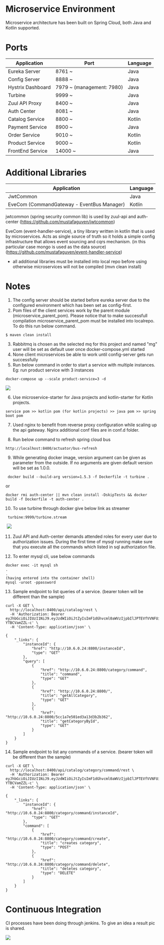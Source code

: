 # Microservice Environment

Microservice architecture has been built on Spring Cloud, both Java and Kotlin supported. 



# Ports

 Application  | Port             | Language
------------- | ----------------- | -----------
Eureka Server  | 8761 ~   | Java
Config Server  | 8888 ~    | Java
Hystrix Dashboard | 7979 ~ (management: 7980)   | Java
Turbine  | 9999 ~  | Java
Zuul API Proxy  | 8400 ~  | Java
Auth Center  | 8081 ~  | Java
Catalog Service  | 8800 ~  | Kotlin
Payment Service  | 8900 ~  | Java
Order Service  | 9010 ~  | Kotlin
Product Service  | 9000 ~  | Kotlin
FrontEnd Service  | 14000 ~  | Java

# Additional Libraries

 Application  | Language
------------- | -----------
JwtCommon  | Java
EveCom (CommandGateway - EventBus Manager)  | Kotlin

jwtcommon (spring security common lib) is used by zuul-api and auth-center (https://github.com/mustafaguven/jwtcommon)

EveCom (event-handler-service), a tiny library written in kotlin that is used by microservices. Acts as single source of truth so it holds a simple config infrastructure that allows event sourcing and cqrs mechanism. (in this particular case mongo is used as the data source) (https://github.com/mustafaguven/event-handler-service)

* all additional libraries must be installed into local repo before using otherwise microservices will not be compiled (mvn clean install)

# Notes
                
1. The config server should be started before eureka server due to the configured environment which has been set as config-first.    
2. Pom files of the client services work by the parent module (microservice_parent_pom). Please notice that to make successfull compilation microservice_parent_pom must be installed into localrepo. To do this run below command. 
```
$ maven clean install
```
3. Rabbitmq is chosen as the selected mq for this project and named "mg" user will be set as default user once docker-compose.yml started
4. None client microservices be able to work until config-server gets run successfully
5. Run below command in order to start a service with multiple instances. Eg: run product service with 3 instances
```
docker-compose up --scale product-service=3 -d
```
![](https://s3-eu-west-1.amazonaws.com/videotestpoc/Screen+Shot+2019-02-19+at+16.15.22.png)

6. Use microservice-starter for Java projects and kotlin-starter for Kotlin projects. 
```
service pom >> kotlin pom (for kotlin projects) >> java pom >> spring boot pom
```
7. Used nginx to benefit from reverse proxy configuration while scaling up the api gateway. Nginx additional conf files are in conf.d folder.  

8. Run below command to refresh spring cloud bus
```
http://localhost:8400/actuator/bus-refresh
```
9. While generating docker image, version argument can be given as parameter from the outside. If no arguments are given default version will be set as 1.0.0.
```
 docker build --build-arg version=1.5.3 -f Dockerfile -t turbine .
```
or
```
docker rmi auth-center || mvn clean install -DskipTests && docker build -f Dockerfile -t auth-center .
```
10. To use turbine through docker give below link as streamer
```
 turbine:9999/turbine.stream
```
![]()
[![](https://s3-eu-west-1.amazonaws.com/videotestpoc/hystrix-turbine.gif)](https://s3-eu-west-1.amazonaws.com/videotestpoc/turbine.mov)

11. Zuul API and Auth-center demands attended roles for every user due to authorization issues. During the first time of mysql running make sure that you execute all the commands which listed in sql authorization file.

12. To enter mysql cli, use below commands
```
docker exec -it mysql sh
.
.
(having entered into the container shell)
mysql -uroot -ppassword
```

13. Sample endpoint to list queries of a service. (bearer token will be different than the sample) 
```
curl -X GET \
  http://localhost:8400/api/catalog/rest \
  -H 'Authorization: Bearer eyJhbGciOiJIUzI1NiJ9.eyJzdWIiOiJtZyIsImF1dGhvcml0aWVzIjpbIlJPTEVfVVNFUiJdLCJpYXQiOjE1NTYxOTQ1NzAsImV4cCI6MTU1NjE5NjM3MH0.9miGyaVmyIAEZfg744OVsKO2lVLm4f-YTBCVamZZL-c' \
  -H 'Content-Type: application/json' \

{
    "_links": {
        "instanceId": {
            "href": "http://10.6.0.24:8800/instanceId",
            "type": "GET"
        },
        "query": [
            {
                "href": "http://10.6.0.24:8800/category/command",
                "title": "command",
                "type": "GET"
            },
            {
                "href": "http://10.6.0.24:8800/",
                "title": "getAllCategory",
                "type": "GET"
            },
            {
                "href": "http://10.6.0.24:8800/5cc1a7e501ed3a13d3b2b362",
                "title": "getCategoryById",
                "type": "GET"
            }
        ]
    }
}
```

14. Sample endpoint to list any commands of a service. (bearer token will be different than the sample)
```
curl -X GET \
  http://localhost:8400/api/catalog/category/command/rest \
  -H 'Authorization: Bearer eyJhbGciOiJIUzI1NiJ9.eyJzdWIiOiJtZyIsImF1dGhvcml0aWVzIjpbIlJPTEVfVVNFUiJdLCJpYXQiOjE1NTYxOTQ1NzAsImV4cCI6MTU1NjE5NjM3MH0.9miGyaVmyIAEZfg744OVsKO2lVLm4f-YTBCVamZZL-c' \
  -H 'Content-Type: application/json' \
  
{
    "_links": {
        "instanceId": {
            "href": "http://10.6.0.24:8800/category/command/instanceId",
            "type": "GET"
        },
        "command": [
            {
                "href": "http://10.6.0.24:8800/category/command/create",
                "title": "creates category",
                "type": "POST"
            },
            {
                "href": "http://10.6.0.24:8800/category/command/delete",
                "title": "deletes category",
                "type": "DELETE"
            }
        ]
    }
}  
```

# Continuous Integration
CI processes have been doing through jenkins. To give an idea a result pic is shared.

![](https://s3-eu-west-1.amazonaws.com/videotestpoc/Screen+Shot+2019-04-25+at+15.50.06.png)


